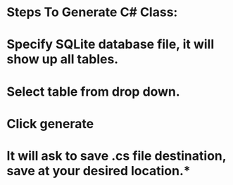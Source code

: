 # Steps To Generate C# Class:

# Specify SQLite database file, it will show up all tables.
# Select table from drop down.
# Click generate
# It will ask to save .cs file destination, save at your desired location.*